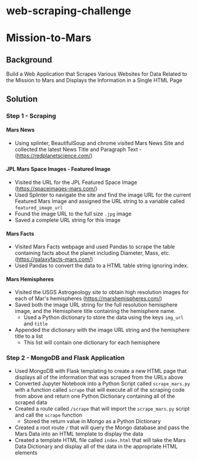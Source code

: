 # web-scraping-challenge

# Mission-to-Mars


## Background

Build a Web Application that Scrapes Various Websites for Data Related to the Mission to Mars and Displays the Information in a Single HTML Page


## Solution

### Step 1 - Scraping

#### Mars News

* Using splinter, BeautifulSoup and chrome visited Mars News Site and collected the latest News Title and Paragraph Text - (https://redplanetscience.com/)

#### JPL Mars Space Images - Featured Image

* Visited the URL for the JPL Featured Space Image (https://spaceimages-mars.com/)
* Used Splinter to navigate the site and find the image URL for the current Featured Mars Image and assigned the URL string to a variable called `featured_image_url`
* Found the image URL to the full size `.jpg` image
* Saved a complete URL string for this image


#### Mars Facts

* Visited Mars Facts webpage and used Pandas to scrape the table containing facts about the planet including Diameter, Mass, etc. (https://galaxyfacts-mars.com/)
* Used Pandas to convert the data to a HTML table string ignoring index.

#### Mars Hemispheres

* Visited the USGS Astrogeology site to obtain high resolution images for each of Mar's hemispheres (https://marshemispheres.com/)
* Saved both the image URL string for the full resolution hemisphere image, and the Hemisphere title containing the hemisphere name. 
    * Used a Python dictionary to store the data using the keys `img_url` and `title`
* Appended the dictionary with the image URL string and the hemisphere title to a list
    * This list will contain one dictionary for each hemisphere

### Step 2 - MongoDB and Flask Application

* Used MongoDB with Flask templating to create a new HTML page that displays all of the information that was scraped from the URLs above
* Converted Jupyter Notebook into a Python Script called `scrape_mars.py` with a function called `scrape` that will execute all of the scraping code from above and return one Python Dictionary containing all of the scraped data
* Created a route called `/scrape` that will import the `scrape_mars.py` script and call the `scrape` function
    * Stored the return value in Mongo as a Python Dictionary
* Created a root route `/` that will query the Mongo database and pass the Mars Data into an HTML template to display the data
* Created a template HTML file called `index.html` that will take the Mars Data Dictionary and display all of the data in the appropriate HTML elements
 
